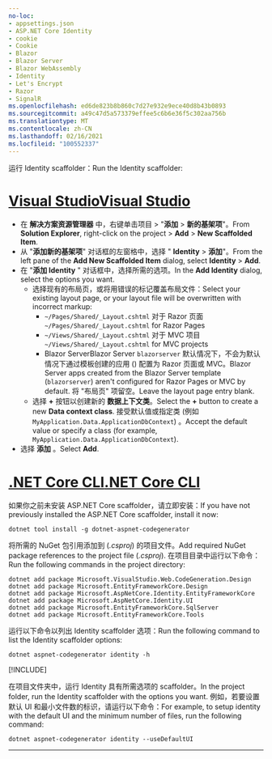 ```yaml
---
no-loc:
- appsettings.json
- ASP.NET Core Identity
- cookie
- Cookie
- Blazor
- Blazor Server
- Blazor WebAssembly
- Identity
- Let's Encrypt
- Razor
- SignalR
ms.openlocfilehash: ed6de823b8b860c7d27e932e9ece40d8b43b0893
ms.sourcegitcommit: a49c47d5a573379effee5c6b6e36f5c302aa756b
ms.translationtype: MT
ms.contentlocale: zh-CN
ms.lasthandoff: 02/16/2021
ms.locfileid: "100552337"
---
```

<span data-ttu-id="f4b33-101">运行 Identity scaffolder：</span><span class="sxs-lookup"><span data-stu-id="f4b33-101">Run the Identity scaffolder:</span></span>

# <a name="visual-studio"></a>[<span data-ttu-id="f4b33-102">Visual Studio</span><span class="sxs-lookup"><span data-stu-id="f4b33-102">Visual Studio</span></span>](#tab/visual-studio)

* <span data-ttu-id="f4b33-103">在 **解决方案资源管理器** 中，右键单击项目 > "**添加**  >  **新的基架项**"。</span><span class="sxs-lookup"><span data-stu-id="f4b33-103">From **Solution Explorer**, right-click on the project > **Add** > **New Scaffolded Item**.</span></span>
* <span data-ttu-id="f4b33-104">从 "**添加新的基架项**" 对话框的左窗格中，选择 " **Identity**  >  **添加**"。</span><span class="sxs-lookup"><span data-stu-id="f4b33-104">From the left pane of the **Add New Scaffolded Item** dialog, select **Identity** > **Add**.</span></span>
* <span data-ttu-id="f4b33-105">在 "**添加 Identity** " 对话框中，选择所需的选项。</span><span class="sxs-lookup"><span data-stu-id="f4b33-105">In the **Add Identity** dialog, select the options you want.</span></span>
  * <span data-ttu-id="f4b33-106">选择现有的布局页，或将用错误的标记覆盖布局文件：</span><span class="sxs-lookup"><span data-stu-id="f4b33-106">Select your existing layout page, or your layout file will be overwritten with incorrect markup:</span></span>
    * <span data-ttu-id="f4b33-107">`~/Pages/Shared/_Layout.cshtml` 对于 Razor 页面</span><span class="sxs-lookup"><span data-stu-id="f4b33-107">`~/Pages/Shared/_Layout.cshtml` for Razor Pages</span></span>
    * <span data-ttu-id="f4b33-108">`~/Views/Shared/_Layout.cshtml` 对于 MVC 项目</span><span class="sxs-lookup"><span data-stu-id="f4b33-108">`~/Views/Shared/_Layout.cshtml` for MVC projects</span></span>
    * <span data-ttu-id="f4b33-109">Blazor ServerBlazor Server `blazorserver` 默认情况下，不会为默认情况下通过模板创建的应用 () 配置为 Razor 页面或 MVC。</span><span class="sxs-lookup"><span data-stu-id="f4b33-109">Blazor Server apps created from the Blazor Server template (`blazorserver`) aren't configured for Razor Pages or MVC by default.</span></span> <span data-ttu-id="f4b33-110">将 "布局页" 项留空。</span><span class="sxs-lookup"><span data-stu-id="f4b33-110">Leave the layout page entry blank.</span></span>
  * <span data-ttu-id="f4b33-111">选择 **+** 按钮以创建新的 **数据上下文类**。</span><span class="sxs-lookup"><span data-stu-id="f4b33-111">Select the **+** button to create a new **Data context class**.</span></span> <span data-ttu-id="f4b33-112">接受默认值或指定类 (例如 `MyApplication.Data.ApplicationDbContext`) 。</span><span class="sxs-lookup"><span data-stu-id="f4b33-112">Accept the default value or specify a class (for example, `MyApplication.Data.ApplicationDbContext`).</span></span>
* <span data-ttu-id="f4b33-113">选择 **添加** 。</span><span class="sxs-lookup"><span data-stu-id="f4b33-113">Select **Add**.</span></span>

# <a name="net-core-cli"></a>[<span data-ttu-id="f4b33-114">.NET Core CLI</span><span class="sxs-lookup"><span data-stu-id="f4b33-114">.NET Core CLI</span></span>](#tab/netcore-cli)

<span data-ttu-id="f4b33-115">如果你之前未安装 ASP.NET Core scaffolder，请立即安装：</span><span class="sxs-lookup"><span data-stu-id="f4b33-115">If you have not previously installed the ASP.NET Core scaffolder, install it now:</span></span>

```dotnetcli
dotnet tool install -g dotnet-aspnet-codegenerator
```

<span data-ttu-id="f4b33-116">将所需的 NuGet 包引用添加到 (*.csproj*) 的项目文件。</span><span class="sxs-lookup"><span data-stu-id="f4b33-116">Add required NuGet package references to the project file (*.csproj*).</span></span> <span data-ttu-id="f4b33-117">在项目目录中运行以下命令：</span><span class="sxs-lookup"><span data-stu-id="f4b33-117">Run the following commands in the project directory:</span></span>

```dotnetcli
dotnet add package Microsoft.VisualStudio.Web.CodeGeneration.Design
dotnet add package Microsoft.EntityFrameworkCore.Design
dotnet add package Microsoft.AspNetCore.Identity.EntityFrameworkCore
dotnet add package Microsoft.AspNetCore.Identity.UI
dotnet add package Microsoft.EntityFrameworkCore.SqlServer
dotnet add package Microsoft.EntityFrameworkCore.Tools
```

<span data-ttu-id="f4b33-118">运行以下命令以列出 Identity scaffolder 选项：</span><span class="sxs-lookup"><span data-stu-id="f4b33-118">Run the following command to list the Identity scaffolder options:</span></span>

```dotnetcli
dotnet aspnet-codegenerator identity -h
```

[!INCLUDE[](~/includes/scaffoldTFM.md)]

<span data-ttu-id="f4b33-119">在项目文件夹中，运行 Identity 具有所需选项的 scaffolder。</span><span class="sxs-lookup"><span data-stu-id="f4b33-119">In the project folder, run the Identity scaffolder with the options you want.</span></span> <span data-ttu-id="f4b33-120">例如，若要设置默认 UI 和最小文件数的标识，请运行以下命令：</span><span class="sxs-lookup"><span data-stu-id="f4b33-120">For example, to setup identity with the default UI and the minimum number of files, run the following command:</span></span>

```dotnetcli
dotnet aspnet-codegenerator identity --useDefaultUI
```

---
